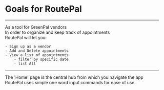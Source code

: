 Goals for RoutePal
==================

<hr />

As a tool for GreenPal vendors<br />
In order to organize and keep track of appointments<br />
RoutePal will let you:

    - Sign up as a vendor
    - Add and Delete appointments
    - View a list of appointments
        - filter by specific date
        - list All

<hr />

The 'Home' page is the central hub from which you navigate the app<br />
RoutePal uses simple one word input commands for ease of use. 